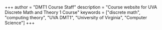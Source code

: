 +++
author = "DMT1 Course Staff"
description = "Course website for UVA Discrete Math and Theory 1 Course"
keywords = ["discrete math", "computing theory", "UVA DMT1", "University of Virginia", "Computer Science"] 
+++

